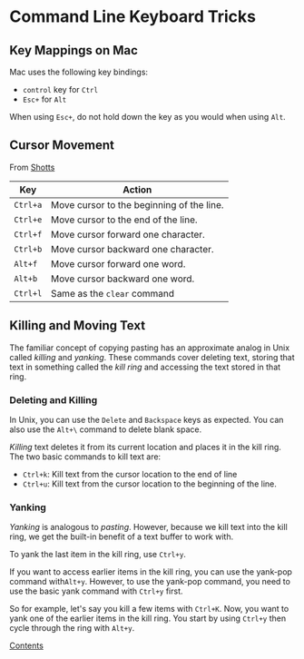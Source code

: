 # Command Line Keyboard Tricks

## Key Mappings on Mac

Mac uses the following key bindings:

- `control` key for `Ctrl`
- `Esc+` for `Alt`

When using `Esc+`, do not hold down the key as you would when using `Alt`.

## Cursor Movement

From [Shotts](https://www.oreilly.com/library/view/the-linux-command/9781593273897/)

| **Key**    | **Action**                                |
|---------   |-------------------------------------------|
| `Ctrl+a`   | Move cursor to the beginning of the line. |
| `Ctrl+e`   | Move cursor to the end of the line.       |
| `Ctrl+f`   | Move cursor forward one character.        |
| `Ctrl+b`   | Move cursor backward one character.       |
| `Alt+f`    | Move cursor forward one word.             |
| `Alt+b`    | Move cursor backward one word.            |
| `Ctrl+l`   | Same as the `clear` command               |

## Killing and Moving Text

The familiar concept of copying pasting has an approximate analog in Unix called *killing* and *yanking*. These commands cover deleting text, storing that text in something called the *kill ring* and accessing the text stored in that ring.

### Deleting and Killing

In Unix, you can use the `Delete` and `Backspace` keys as expected. You can also use the `Alt+\` command to delete blank space.

*Killing* text deletes it from its current location and places it in the kill ring. The two basic commands to kill text are:

- `Ctrl+k`: Kill text from the cursor location to the end of line
- `Ctrl+u`: Kill text from the cursor location to the beginning of the line.

### Yanking

*Yanking* is analogous to *pasting*. However, because we kill text into the kill ring, we get the built-in benefit of a text buffer to work with.

To yank the last item in the kill ring, use `Ctrl+y`.

If you want to access earlier items in the kill ring, you can use the yank-pop command with`Alt+y`. However, to use the yank-pop command, you need to use the basic yank command with `Ctrl+y` first.

So for example, let's say you kill a few items with `Ctrl+K`. Now, you want to yank one of the earlier items in the kill ring. You start by using `Ctrl+y` then cycle through the ring with `Alt+y`.

[Contents](_main_command_line_notes.md)
